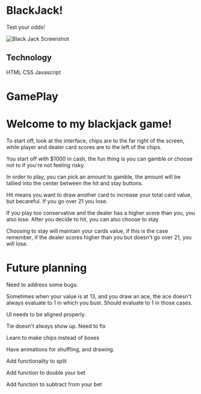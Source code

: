 # BlackJack!

Test your odds!

![Black Jack Screenshot](https://i.ibb.co/F5WCkV9/Screen-Shot-2020-11-19-at-12-58-33-AM.png)

## Technology

HTML
CSS
Javascript


# GamePlay

##
# Welcome to my blackjack game!

To start off, look at the interface, chips are to the far right of the screen, while player and dealer card scores are to the left of the chips.

You start off with $1000 in cash, the fun thing is you can gamble or choose not to if you're not feeling risky.

In order to play, you can pick an amount to gamble, the amount will be tallied into the center between the hit and stay buttons.

Hit means you want to draw another card to increase your total card value, but becareful. If you go over 21 you lose.

If you play too conservative and the dealer has a higher score than you, you also lose. After you decide to hit, you can also choose to stay

Choosing to stay will maintain your cards value, if this is the case remember, if the dealer scores higher than you but doesn't go over 21, you will lose.

##
# Future planning

Need to address some bugs:

Sometimes when your value is at 13, and you draw an ace, the ace doesn't always evaluate to 1 in which you bust. Should evaluate to 1 in those cases.

UI needs to be aligned properly.

Tie doesn't always show up. Need to fix

Learn to make chips instead of boxes

Have animations
for shuffling, and drawing.

Add functionality to split

Add function to double your bet

Add function to subtract from your bet





